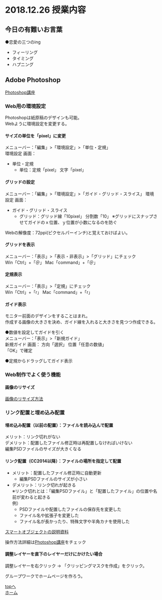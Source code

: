 # 2018.12.26 授業内容

## 今日の有難いお言葉
●恋愛の三つのing
 - フィーリング
 - タイミング
 - ハプニング

## Adobe Photoshop
[Photoshop講座](docs/photoshop.pdf)  

### Web用の環境設定

Photoshopは紙原稿のデザインも可能。  
Webように環境設定を変更する。  

#### サイズの単位を「pixel」に変更
メニューバー：「編集」>「環境設定」>「単位・定規」  
環境設定 画面：  
 - 単位・定規
	- 単位：定規「pixel」 文字「pixel」


#### グリッドの設定

メニューバー：「編集」>「環境設定」>「ガイド・グリッド・スライス」
環境設定 画面：  
 - ガイド・グリッド・スライス
	- グリッド：グリッド線「10pixel」 分割数「10」
	※グリッドにスナップさせてガイドのｘ位置、ｙ位置が小数になるのを防ぐ

Webの解像度：72ppi(ピクセルパーインチ)と覚えておけばよい。  


#### グリッドを表示
メニューバー：「表示」>「表示・非表示」>「グリッド」にチェック  
 Win「Ctrl」+「＠」 Mac「command」+「＠」  


#### 定規表示
メニューバー：「表示」>「定規」にチェック  
 Win「Ctrl」+「r」 Mac「command」+「r」  


#### ガイド表示
モニター前面のデザインをすることはまれ。  
作成する画像の大きさを決め、ガイド線を入れると大きさを見つつ作成できる。  

●数値を設定してガイドを引く  
メニューバー：「表示」>「新規ガイド」  
新規ガイド 画面：
方向「選択」 位置「任意の数値」  
「OK」で確定  

●定規からドラッグしてガイド表示 

### Web制作でよく使う機能

#### 画像のリサイズ
[画像のリサイズ方法](docs/画像のリサイズ.pdf)  

### リンク配置と埋め込み配置

#### 埋め込み配置（以前の配置）：ファイルを読み込んで配置
メリット：リンク切れがない  
デメリット：配置したファイル修正時は再配置しなければいけない  
 編集PSDファイルのサイズが大きくなる  


#### リンク配置（CC2014以降）：ファイルの場所を指定して配置
 - メリット：配置したファイル修正時に自動更新  
	- 編集PSDファイルのサイズが小さい  
 - デメリット：リンク切れが起きる  
	※リンク切れとは：「編集PSDファイル」と「配置したファイル」の位置や名前が変わると起きる  
例）
	 - PSDファイルや配置したファイルの保存先を変更した  
	 - ファイル名や拡張子を変更した  
	 - ファイル名が長かったり、特殊文字や半角カナを使用した  

[スマートオブジェクトの説明資料](docs/スマートオブジェクト.pdf)  

操作方法詳細は[Photoshop講座](docs/photoshop.pdf)をチェック  


#### 調整レイヤーを直下のレイヤーだけにかけたい場合
調整レイヤーを右クリック → 「クリッピングマスクを作成」をクリック。  


グループワークでホームページを作ろう。

<a href="#">topへ</a>  
[ホーム](http://www.lamplus.ml/)


